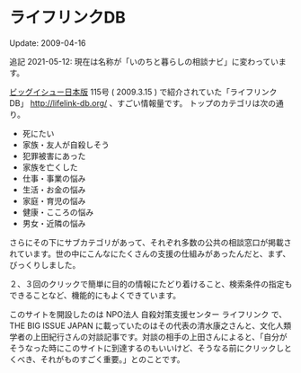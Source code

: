 # ライフリンクDB

Update: 2009-04-16

追記 2021-05-12: 現在は名称が「いのちと暮らしの相談ナビ」に変わっています。

[ビッグイシュー日本版](http://www.bigissue.jp/) 115号 ( 2009.3.15 ) で紹介されていた「ライフリンクDB」 http://lifelink-db.org/ 、すごい情報量です。
トップのカテゴリは次の通り。

- 死にたい
- 家族・友人が自殺しそう
- 犯罪被害にあった
- 家族を亡くした
- 仕事・事業の悩み
- 生活・お金の悩み
- 家庭・育児の悩み
- 健康・こころの悩み
- 男女・近隣の悩み

さらにその下にサブカテゴリがあって、それぞれ多数の公共の相談窓口が掲載されています。世の中にこんなにたくさんの支援の仕組みがあったんだと、まず、びっくりしました。

２、３回のクリックで簡単に目的の情報にたどり着けること、検索条件の指定もできることなど、機能的にもよくできています。

このサイトを開設したのは NPO法人 自殺対策支援センター ライフリンク で、 THE BIG ISSUE JAPAN に載っていたのはその代表の清水康之さんと、文化人類学者の上田紀行さんの対談記事です。対談の相手の上田さんによると、「自分がそうなった時にこのサイトに到達するのもいいけど、そうなる前にクリックしとくべき、それがものすごく重要。」とのことです。
